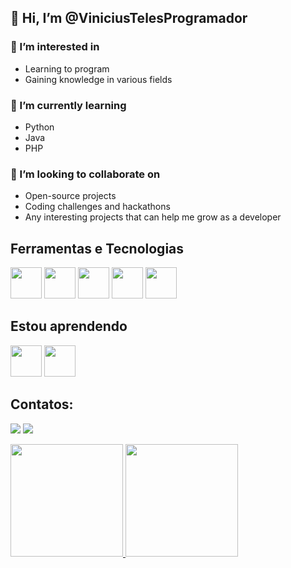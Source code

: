 ## 👋 Hi, I’m @ViniciusTelesProgramador

### 👀 I’m interested in 
- Learning to program
- Gaining knowledge in various fields

### 🌱 I’m currently learning
- Python
- Java
- PHP

### 💞️ I’m looking to collaborate on
- Open-source projects
- Coding challenges and hackathons
- Any interesting projects that can help me grow as a developer

## Ferramentas e Tecnologias
<img src="https://cdn.jsdelivr.net/gh/devicons/devicon@latest/icons/python/python-original-wordmark.svg"  width="50" height="50" /> <img src="https://cdn.jsdelivr.net/gh/devicons/devicon@latest/icons/php/php-original.svg"  width="50" height="50" /> <img src="https://cdn.jsdelivr.net/gh/devicons/devicon@latest/icons/html5/html5-original-wordmark.svg"  width="50" height="50" /> <img src="https://cdn.jsdelivr.net/gh/devicons/devicon@latest/icons/css3/css3-original-wordmark.svg" width="50" height="50" /> <img src="https://cdn.jsdelivr.net/gh/devicons/devicon@latest/icons/mysql/mysql-original-wordmark.svg" width="50" height="50" />

## Estou aprendendo
<img src="https://cdn.jsdelivr.net/gh/devicons/devicon@latest/icons/django/django-plain.svg"  width="50" height="50"/> <img src="https://cdn.jsdelivr.net/gh/devicons/devicon@latest/icons/docker/docker-original-wordmark.svg" width="50" height="50" />

## Contatos:
<a href="www.linkedin.com/in/marcos-vinicius-teles-b57a1b272" target="_blank"><img loading="lazy" src="https://img.shields.io/badge/-LinkedIn-%230077B5?style=for-the-badge&logo=linkedin&logoColor=white" target="_blank"></a> <a href = "mailto: vinilennon69@gmail.com"><img loading="lazy" src="https://img.shields.io/badge/Gmail-D14836?style=for-the-badge&logo=gmail&logoColor=white" target="_blank"></a>


<div>
<a href="https://github.com/ViniciusTelesProgramador">
<img loading="lazy" height="180em" src="https://github-readme-stats.vercel.app/api/top-langs/?username=ViniciusTelesProgramador&layout=compact&langs_count=7&theme=dracula"/>
<img loading="lazy" height="180em" src="https://github-readme-stats.vercel.app/api?username=ViniciusTelesProgramador&show_icons=true&theme=dracula&include_all_commits=true&count_private=true"/>
</div>
  
<!---
ViniciusTelesProgramador/ViniciusTelesProgramador is a ✨ special ✨ repository because its `README.md` (this file) appears on your GitHub profile.
You can click the Preview link to take a look at your changes.
--->
